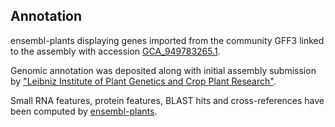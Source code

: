 **Annotation**
----------

ensembl-plants displaying genes imported from the community GFF3 linked to the assembly with accession [GCA\_949783265.1](http://www.ebi.ac.uk/ena/data/view/GCA_949783265.1).

Genomic annotation was deposited along with initial assembly submission by ["Leibniz Institute of Plant Genetics and Crop Plant Research"](https://www.ipk-gatersleben.de/en/).

Small RNA features, protein features, BLAST hits and cross-references have been
computed by [ensembl-plants](https://plants.ensembl.org/info/genome/annotation/index.html).
